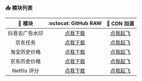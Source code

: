 ### 📥 模块列表

|    📃 模块     |                                           :octocat: GitHub RAW                                            |                                             🚀 CDN 加速                                             |
| :------------: | :-------------------------------------------------------------------------------------------------------: | :-------------------------------------------------------------------------------------------------: |
| 抖音去广告水印 |     [点我下载](https://raw.githubusercontent.com/fgprodigal/Surge-Rule/master/Module/douyin.sgmodule)     |     [点我起飞](https://cdn.jsdelivr.net/gh/fgprodigal/Surge-Rule@master/Module/douyin.sgmodule)     |
|    京东任务    |    [点我下载](https://raw.githubusercontent.com/fgprodigal/Surge-Rule/master/Module/JD_task.sgmodule)     |    [点我起飞](https://cdn.jsdelivr.net/gh/fgprodigal/Surge-Rule@master/Module/JD_task.sgmodule)     |
|  淘宝历史价格  |    [点我下载](https://raw.githubusercontent.com/fgprodigal/Surge-Rule/master/Module/TB_price.sgmodule)    |    [点我起飞](https://cdn.jsdelivr.net/gh/fgprodigal/Surge-Rule@master/Module/TB_price.sgmodule)    |
|  京东历史价格  |    [点我下载](https://raw.githubusercontent.com/fgprodigal/Surge-Rule/master/Module/JD_price.sgmodule)    |    [点我起飞](https://cdn.jsdelivr.net/gh/fgprodigal/Surge-Rule@master/Module/JD_price.sgmodule)    |
|  Netflix 评分  | [点我下载](https://raw.githubusercontent.com/fgprodigal/Surge-Rule/master/Module/Netflix_rating.sgmodule) | [点我起飞](https://cdn.jsdelivr.net/gh/fgprodigal/Surge-Rule@master/Module/Netflix_rating.sgmodule) |
